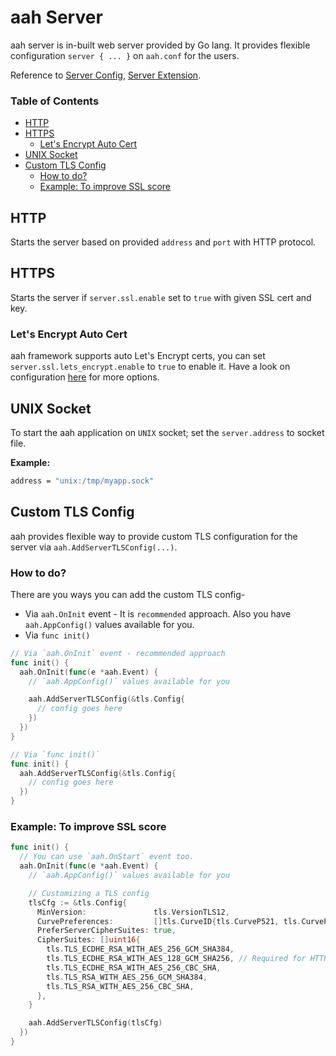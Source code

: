 # aah Server

aah server is in-built web server provided by Go lang. It provides flexible configuration `server { ... }` on `aah.conf` for the users.

Reference to [Server Config](app-config.html#section-server), [Server Extension](server-extension.html).

### Table of Contents

  * [HTTP](#http)
  * [HTTPS](#https)
      * [Let's Encrypt Auto Cert](#let-s-encrypt-auto-cert)
  * [UNIX Socket](#unix-socket)
  * [Custom TLS Config](#custom-tls-config)
      * [How to do?](#how-to-do)
      * [Example: To improve SSL score](#example-to-improve-ssl-score)

## HTTP

Starts the server based on provided `address` and `port` with HTTP protocol.

## HTTPS

Starts the server if `server.ssl.enable` set to `true` with given SSL cert and key.

### Let's Encrypt Auto Cert

aah framework supports auto Let's Encrypt certs, you can set `server.ssl.lets_encrypt.enable` to `true` to enable it. Have a look on configuration [here](app-config.html#section-lets-encrypt) for more options.

## UNIX Socket

To start the aah application on `UNIX` socket; set the `server.address` to socket file.

**Example:**
```bash
address = "unix:/tmp/myapp.sock"
```

## Custom TLS Config

aah provides flexible way to provide custom TLS configuration for the server via `aah.AddServerTLSConfig(...)`.

### How to do?

There are you ways you can add the custom TLS config-
  * Via `aah.OnInit` event - It is `recommended` approach. Also you have `aah.AppConfig()` values available for you.
  * Via `func init()`

```go
// Via `aah.OnInit` event - recommended approach
func init() {
  aah.OnInit(func(e *aah.Event) {
    // `aah.AppConfig()` values available for you

    aah.AddServerTLSConfig(&tls.Config{
      // config goes here
    })
  })
}

// Via `func init()`
func init() {
  aah.AddServerTLSConfig(&tls.Config{
    // config goes here
  })
}
```

### Example: To improve SSL score
```go
func init() {
  // You can use `aah.OnStart` event too.
  aah.OnInit(func(e *aah.Event) {
    // `aah.AppConfig()` values available for you

    // Customizing a TLS config
    tlsCfg := &tls.Config{
      MinVersion:               tls.VersionTLS12,
      CurvePreferences:         []tls.CurveID{tls.CurveP521, tls.CurveP384, tls.CurveP256},
      PreferServerCipherSuites: true,
      CipherSuites: []uint16{
        tls.TLS_ECDHE_RSA_WITH_AES_256_GCM_SHA384,
        tls.TLS_ECDHE_RSA_WITH_AES_128_GCM_SHA256, // Required for HTTP/2
        tls.TLS_ECDHE_RSA_WITH_AES_256_CBC_SHA,
        tls.TLS_RSA_WITH_AES_256_GCM_SHA384,
        tls.TLS_RSA_WITH_AES_256_CBC_SHA,
      },
    }

    aah.AddServerTLSConfig(tlsCfg)
  })
}
```
